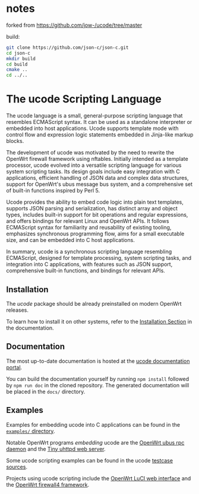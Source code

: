 # notes
forked from https://github.com/jow-/ucode/tree/master

build:

```bash
git clone https://github.com/json-c/json-c.git
cd json-c
mkdir build
cd build
cmake ..
cd ../..
```


# The ucode Scripting Language

The ucode language is a small, general-purpose scripting language that resembles
ECMAScript syntax. It can be used as a standalone interpreter or embedded into
host applications. Ucode supports template mode with control flow and expression
logic statements embedded in Jinja-like markup blocks.

The development of ucode was motivated by the need to rewrite the OpenWrt
firewall framework using nftables. Initially intended as a template processor,
ucode evolved into a versatile scripting language for various system scripting
tasks. Its design goals include easy integration with C applications, efficient
handling of JSON data and complex data structures, support for OpenWrt's ubus
message bus system, and a comprehensive set of built-in functions inspired by
Perl 5.

Ucode provides the ability to embed code logic into plain text templates,
supports JSON parsing and serialization, has distinct array and object types,
includes built-in support for bit operations and regular expressions, and offers
bindings for relevant Linux and OpenWrt APIs. It follows ECMAScript syntax for
familiarity and reusability of existing tooling, emphasizes synchronous
programming flow, aims for a small executable size, and can be embedded into C
host applications.

In summary, ucode is a synchronous scripting language resembling ECMAScript,
designed for template processing, system scripting tasks, and integration into C
applications, with features such as JSON support, comprehensive built-in
functions, and bindings for relevant APIs.

## Installation

The *ucode* package should be already preinstalled on modern OpenWrt releases.

To learn how to install it on other systems, refer to the
[Installation Section](https://ucode.mein.io/#installation) in the
documentation.

## Documentation

The most up-to-date documentation is hosted at the
[ucode documentation portal](https://ucode.mein.io/).

You can build the documentation yourself by running `npm install` followed by
`npm run doc` in the cloned repository. The generated documentation will be
placed in the `docs/` directory.

## Examples

Examples for embedding ucode into C applications can be found in the
[`examples/` directory](https://github.com/jow-/ucode/tree/master/examples).

Notable OpenWrt programs *embedding* ucode are the
[OpenWrt ubus rpc daemon](https://github.com/openwrt/rpcd) and the
[Tiny uhttpd web server](https://github.com/openwrt/uhttpd).

Some ucode scripting examples can be found in the ucode
[testcase sources](https://github.com/jow-/ucode/tree/master/tests/custom).

Projects using ucode scripting include the
[OpenWrt LuCI web interface](https://github.com/openwrt/luci) and the
[OpenWrt firewall4 framework](https://github.com/openwrt/firewall4).

